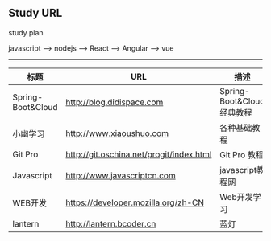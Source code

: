 
## Study URL

study plan

javascript --> nodejs --> React --> Angular --> vue

---

  标题              | URL                                        | 描述
--------------------|--------------------------------------------|-------------------------
  Spring-Boot&Cloud | http://blog.didispace.com                  | Spring-Boot&Cloud经典教程
  小幽学习          | http://www.xiaoushuo.com                   | 各种基础教程
  Git Pro           | http://git.oschina.net/progit/index.html   | Git Pro 教程
  Javascript        | http://www.javascriptcn.com                | javascript教程网
  WEB开发           | https://developer.mozilla.org/zh-CN        | Web开发学习
  lantern           | http://lantern.bcoder.cn                   | 蓝灯



